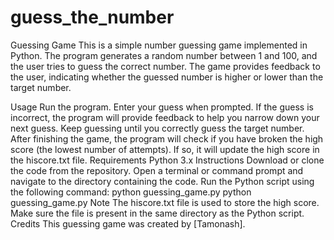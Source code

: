 # guess_the_number
Guessing Game
This is a simple number guessing game implemented in Python. The program generates a random number between 1 and 100, and the user tries to guess the correct number. The game provides feedback to the user, indicating whether the guessed number is higher or lower than the target number.

Usage
Run the program.
Enter your guess when prompted.
If the guess is incorrect, the program will provide feedback to help you narrow down your next guess.
Keep guessing until you correctly guess the target number.
After finishing the game, the program will check if you have broken the high score (the lowest number of attempts). If so, it will update the high score in the hiscore.txt file.
Requirements
Python 3.x
Instructions
Download or clone the code from the repository.
Open a terminal or command prompt and navigate to the directory containing the code.
Run the Python script using the following command:
python guessing_game.py
python guessing_game.py
Note
The hiscore.txt file is used to store the high score. Make sure the file is present in the same directory as the Python script.
Credits
This guessing game was created by [Tamonash].
